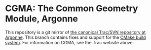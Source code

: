 # CGMA: The Common Geometry Module, Argonne

This repository is a git mirror of
[the canonical Trac/SVN repository at Argonne](http://trac.mcs.anl.gov/projects/ITAPS/wiki/CGM).
This branch contains fixes and support for the [CMake build system](http://cmake.org).
For information on CGMA, see the Trac website above.
